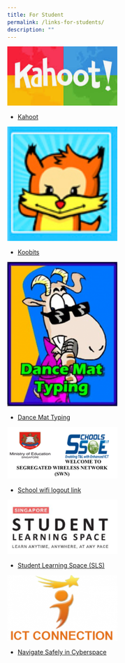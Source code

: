 ```yaml
---
title: For Student
permalink: /links-for-students/
description: ""
---
```

<a href="https://kahoot.it/">
<img src="/images/kahoot.png" style="width:50%">
</a>

* [Kahoot](https://kahoot.it/)

<a href="https://member.koobits.com/">
<img src="/images/koobits.png" style="width:50%">
</a>

* [Koobits](https://member.koobits.com/)

<a href="https://toybox.tools.bbc.co.uk/activities/id/activity-dance-mat-typing/exitGameUrl/http%3A%2F%2Fwww.bbc.co.uk%2Fguides%2Fz3c6tfr">
<img src="/images/Dance-mat-typing-230x300.png" style="width:50%">
</a>

* [Dance Mat Typing](https://toybox.tools.bbc.co.uk/activities/id/activity-dance-mat-typing/exitGameUrl/http%3A%2F%2Fwww.bbc.co.uk%2Fguides%2Fz3c6tfr)


<a href="http://portal.swn.moe.edu.sg/">
<img src="/images/WIFI-SWN.png" style="width:50%">
</a>

* [School wifi logout link](http://portal.swn.moe.edu.sg/)


<a href="https://vle.learning.moe.edu.sg/login">
<img src="/images/SLS.png" style="width:50%">
</a>

* [Student Learning Space (SLS)](https://vle.learning.moe.edu.sg/login)

<a href="https://www.csa.gov.sg/Programmes/sg-cyber-safe-students/about-sg-cyber-safe-students">
<img src="/images/ICT-CONNECTION-1-300x179.png" style="width:50%">
</a>

* [Navigate Safely in Cyberspace](https://www.csa.gov.sg/Programmes/sg-cyber-safe-students/about-sg-cyber-safe-students)